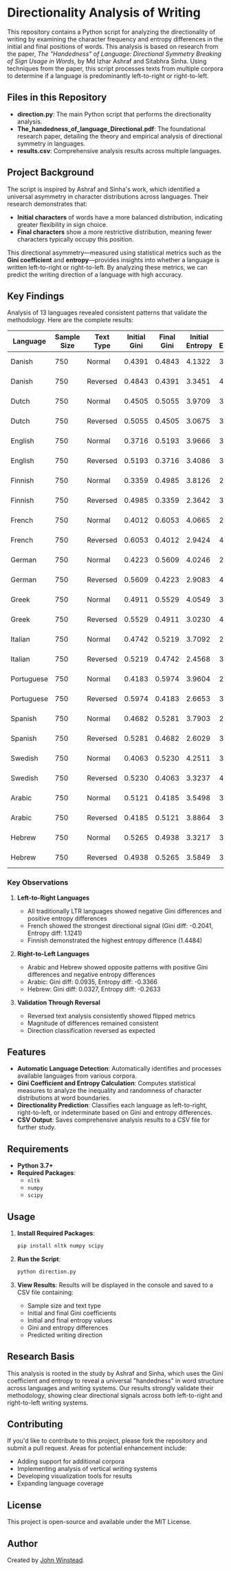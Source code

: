# Directionality Analysis of Writing

This repository contains a Python script for analyzing the directionality of writing by examining the character frequency and entropy differences in the initial and final positions of words. This analysis is based on research from the paper, *The "Handedness" of Language: Directional Symmetry Breaking of Sign Usage in Words*, by Md Izhar Ashraf and Sitabhra Sinha. Using techniques from the paper, this script processes texts from multiple corpora to determine if a language is predominantly left-to-right or right-to-left.

## Files in this Repository

- **direction.py**: The main Python script that performs the directionality analysis.
- **The_handedness_of_language_Directional.pdf**: The foundational research paper, detailing the theory and empirical analysis of directional symmetry in languages.
- **results.csv**: Comprehensive analysis results across multiple languages.

## Project Background

The script is inspired by Ashraf and Sinha's work, which identified a universal asymmetry in character distributions across languages. Their research demonstrates that:
- **Initial characters** of words have a more balanced distribution, indicating greater flexibility in sign choice.
- **Final characters** show a more restrictive distribution, meaning fewer characters typically occupy this position.
  
This directional asymmetry—measured using statistical metrics such as the **Gini coefficient** and **entropy**—provides insights into whether a language is written left-to-right or right-to-left. By analyzing these metrics, we can predict the writing direction of a language with high accuracy.

## Key Findings

Analysis of 13 languages revealed consistent patterns that validate the methodology. Here are the complete results:

| Language   | Sample Size | Text Type | Initial Gini | Final Gini | Initial Entropy | Final Entropy | Gini Difference | Entropy Difference | Likely Direction |
|------------|-------------|------------|--------------|------------|-----------------|---------------|-----------------|-------------------|-----------------|
| Danish     | 750         | Normal     | 0.4391       | 0.4843     | 4.1322         | 3.3451        | -0.0452         | 0.7871            | Left-to-Right   |
| Danish     | 750         | Reversed   | 0.4843       | 0.4391     | 3.3451         | 4.1322        | 0.0452          | -0.7871           | Right-to-Left   |
| Dutch      | 750         | Normal     | 0.4505       | 0.5055     | 3.9709         | 3.0675        | -0.0550         | 0.9034            | Left-to-Right   |
| Dutch      | 750         | Reversed   | 0.5055       | 0.4505     | 3.0675         | 3.9709        | 0.0550          | -0.9034           | Right-to-Left   |
| English    | 750         | Normal     | 0.3716       | 0.5193     | 3.9666         | 3.4086        | -0.1477         | 0.5581            | Left-to-Right   |
| English    | 750         | Reversed   | 0.5193       | 0.3716     | 3.4086         | 3.9666        | 0.1477          | -0.5581           | Right-to-Left   |
| Finnish    | 750         | Normal     | 0.3359       | 0.4985     | 3.8126         | 2.3642        | -0.1626         | 1.4484            | Left-to-Right   |
| Finnish    | 750         | Reversed   | 0.4985       | 0.3359     | 2.3642         | 3.8126        | 0.1626          | -1.4484           | Right-to-Left   |
| French     | 750         | Normal     | 0.4012       | 0.6053     | 4.0665         | 2.9424        | -0.2041         | 1.1241            | Left-to-Right   |
| French     | 750         | Reversed   | 0.6053       | 0.4012     | 2.9424         | 4.0665        | 0.2041          | -1.1241           | Right-to-Left   |
| German     | 750         | Normal     | 0.4223       | 0.5609     | 4.0246         | 2.9083        | -0.1385         | 1.1163            | Left-to-Right   |
| German     | 750         | Reversed   | 0.5609       | 0.4223     | 2.9083         | 4.0246        | 0.1385          | -1.1163           | Right-to-Left   |
| Greek      | 750         | Normal     | 0.4911       | 0.5529     | 4.0549         | 3.0230        | -0.0618         | 1.0319            | Left-to-Right   |
| Greek      | 750         | Reversed   | 0.5529       | 0.4911     | 3.0230         | 4.0549        | 0.0618          | -1.0319           | Right-to-Left   |
| Italian    | 750         | Normal     | 0.4742       | 0.5219     | 3.7092         | 2.4568        | -0.0477         | 1.2524            | Left-to-Right   |
| Italian    | 750         | Reversed   | 0.5219       | 0.4742     | 2.4568         | 3.7092        | 0.0477          | -1.2524           | Right-to-Left   |
| Portuguese | 750         | Normal     | 0.4183       | 0.5974     | 3.9604         | 2.6653        | -0.1790         | 1.2951            | Left-to-Right   |
| Portuguese | 750         | Reversed   | 0.5974       | 0.4183     | 2.6653         | 3.9604        | 0.1790          | -1.2951           | Right-to-Left   |
| Spanish    | 750         | Normal     | 0.4682       | 0.5281     | 3.7903         | 2.6029        | -0.0599         | 1.1874            | Left-to-Right   |
| Spanish    | 750         | Reversed   | 0.5281       | 0.4682     | 2.6029         | 3.7903        | 0.0599          | -1.1874           | Right-to-Left   |
| Swedish    | 750         | Normal     | 0.4063       | 0.5230     | 4.2511         | 3.3237        | -0.1167         | 0.9275            | Left-to-Right   |
| Swedish    | 750         | Reversed   | 0.5230       | 0.4063     | 3.3237         | 4.2511        | 0.1167          | -0.9275           | Right-to-Left   |
| Arabic     | 750         | Normal     | 0.5121       | 0.4185     | 3.5498         | 3.8864        | 0.0935          | -0.3366           | Right-to-Left   |
| Arabic     | 750         | Reversed   | 0.4185       | 0.5121     | 3.8864         | 3.5498        | -0.0935         | 0.3366            | Left-to-Right   |
| Hebrew     | 750         | Normal     | 0.5265       | 0.4938     | 3.3217         | 3.5849        | 0.0327          | -0.2633           | Right-to-Left   |
| Hebrew     | 750         | Reversed   | 0.4938       | 0.5265     | 3.5849         | 3.3217        | -0.0327         | 0.2633            | Left-to-Right   |

### Key Observations

1. **Left-to-Right Languages**
   - All traditionally LTR languages showed negative Gini differences and positive entropy differences
   - French showed the strongest directional signal (Gini diff: -0.2041, Entropy diff: 1.1241)
   - Finnish demonstrated the highest entropy difference (1.4484)

2. **Right-to-Left Languages**
   - Arabic and Hebrew showed opposite patterns with positive Gini differences and negative entropy differences
   - Arabic: Gini diff: 0.0935, Entropy diff: -0.3366
   - Hebrew: Gini diff: 0.0327, Entropy diff: -0.2633

3. **Validation Through Reversal**
   - Reversed text analysis consistently showed flipped metrics
   - Magnitude of differences remained consistent
   - Direction classification reversed as expected

## Features

- **Automatic Language Detection**: Automatically identifies and processes available languages from various corpora.
- **Gini Coefficient and Entropy Calculation**: Computes statistical measures to analyze the inequality and randomness of character distributions at word boundaries.
- **Directionality Prediction**: Classifies each language as left-to-right, right-to-left, or indeterminate based on Gini and entropy differences.
- **CSV Output**: Saves comprehensive analysis results to a CSV file for further study.

## Requirements

- **Python 3.7+**
- **Required Packages**:
  - `nltk`
  - `numpy`
  - `scipy`

## Usage

1. **Install Required Packages**:
   ```bash
   pip install nltk numpy scipy
   ```

2. **Run the Script**:
   ```bash
   python direction.py
   ```

3. **View Results**:
   Results will be displayed in the console and saved to a CSV file containing:
   - Sample size and text type
   - Initial and final Gini coefficients
   - Initial and final entropy values
   - Gini and entropy differences
   - Predicted writing direction

## Research Basis

This analysis is rooted in the study by Ashraf and Sinha, which uses the Gini coefficient and entropy to reveal a universal "handedness" in word structure across languages and writing systems. Our results strongly validate their methodology, showing clear directional signals across both left-to-right and right-to-left writing systems.

## Contributing

If you'd like to contribute to this project, please fork the repository and submit a pull request. Areas for potential enhancement include:
- Adding support for additional corpora
- Implementing analysis of vertical writing systems
- Developing visualization tools for results
- Expanding language coverage

## License

This project is open-source and available under the MIT License.

## Author

Created by [John Winstead](https://github.com/jhnwnstd).
